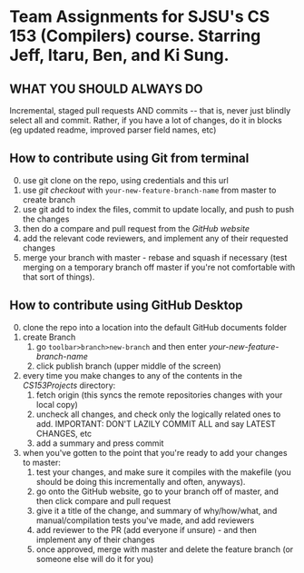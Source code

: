 # Team Assignments for SJSU's CS 153 (Compilers) course. Starring Jeff, Itaru, Ben, and Ki Sung.


## WHAT YOU SHOULD ALWAYS DO
Incremental, staged pull requests AND commits -- that is, never just blindly select all and commit.
Rather, if you have a lot of changes, do it in blocks (eg updated readme, improved parser field names, etc)

## How to contribute using Git from terminal
0. use git clone on the repo, using credentials and this url
1. use _git checkout_ with `your-new-feature-branch-name` from master to create branch
2. use git add to index the files, commit to update locally, and push to push the changes
3. then do a compare and pull request from the _GitHub website_
4. add the relevant code reviewers, and implement any of their requested changes
5. merge your branch with master - rebase and squash if necessary (test merging on a
   temporary branch off master if you're not comfortable with that sort of things).


## How to contribute using GitHub Desktop
0. clone the repo into a location into the default GitHub documents folder
1. create Branch
    1. go `toolbar>branch>new-branch` and then enter _your-new-feature-branch-name_
    2. click publish branch (upper middle of the screen)
2. every time you make changes to any of the contents in the _CS153Projects_ directory:
    1. fetch origin (this syncs the remote repositories changes with your local copy)
    2. uncheck all changes, and check only the logically related ones to add.
       IMPORTANT: DON'T LAZILY COMMIT ALL and say LATEST CHANGES, etc
    3. add a summary and press commit
3. when you've gotten to the point that you're ready to add your changes to master:
    1. test your changes, and make sure it compiles with the makefile
       (you should be doing this incrementally and often, anyways).
    2. go onto the GitHub website, go to your branch off of master, and then click compare and pull request
    3. give it a title of the change, and summary of why/how/what, and manual/compilation tests you've made,
       and add reviewers
    4. add reviewer to the PR (add everyone if unsure) - and then implement any of their changes
    5. once approved, merge with master and delete the feature branch (or someone else will do it for you)
